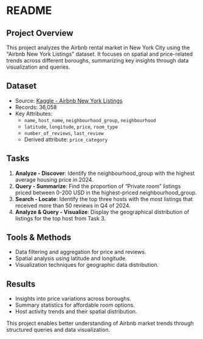 # README

## Project Overview
This project analyzes the Airbnb rental market in New York City using the "Airbnb New York Listings" dataset. It focuses on spatial and price-related trends across different boroughs, summarizing key insights through data visualization and queries.

## Dataset
- Source: [Kaggle - Airbnb New York Listings](https://www.kaggle.com/datasets/an1005/airbnb-new-york-listings)
- Records: 36,058
- Key Attributes: 
  - `name`, `host_name`, `neighbourhood_group`, `neighbourhood`
  - `latitude`, `longitude`, `price`, `room_type`
  - `number_of_reviews`, `last_review`
  - Derived attribute: `price_category`

## Tasks
1. **Analyze - Discover**: Identify the neighbourhood_group with the highest average housing price in 2024.
2. **Query - Summarize**: Find the proportion of “Private room” listings priced between 0-200 USD in the highest-priced neighbourhood_group.
3. **Search - Locate**: Identify the top three hosts with the most listings that received more than 50 reviews in Q4 of 2024.
4. **Analyze & Query - Visualize**: Display the geographical distribution of listings for the top host from Task 3.

## Tools & Methods
- Data filtering and aggregation for price and reviews.
- Spatial analysis using latitude and longitude.
- Visualization techniques for geographic data distribution.

## Results
- Insights into price variations across boroughs.
- Summary statistics for affordable room options.
- Host activity trends and their spatial distribution.

This project enables better understanding of Airbnb market trends through structured queries and data visualization.